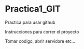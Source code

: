 # Practica1_GIT
Practica para usar github

Instrucciones para correr el proyecto



Tomar codigo, abrir servidore etc...

